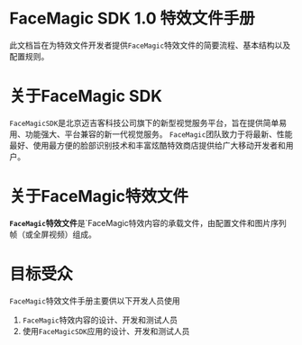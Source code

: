 # FaceMagic SDK 1.0 特效文件手册

此文档旨在为特效文件开发者提供`FaceMagic`特效文件的简要流程、基本结构以及配置规则。
# 关于FaceMagic SDK
`FaceMagicSDK`是北京迈吉客科技公司旗下的新型视觉服务平台，旨在提供简单易用、功能强大、平台兼容的新一代视觉服务。
`FaceMagic`团队致力于将最新、性能最好、使用最方便的脸部识别技术和丰富炫酷特效商店提供给广大移动开发者和用户。
# 关于FaceMagic特效文件
**`FaceMagic`特效文件**是`FaceMagic特效内容的承载文件，由配置文件和图片序列帧（或全屏视频）组成。
# 目标受众

`FaceMagic`特效文件手册主要供以下开发人员使用
1. `FaceMagic`特效内容的设计、开发和测试人员
1. 使用`FaceMagicSDK`应用的设计、开发和测试人员



